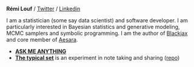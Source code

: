 **Rémi Louf** / [Twitter](https://twitter.com/remilouf) / [Linkedin](https://linkedin.com/in/remilouf)

I am a statistician (some say data scientist) and software developer. I am particularly interested in Bayesian statistics and generative modeling, MCMC samplers and symbolic programming. I am the author of [Blackjax](https://github.com/blackjax-devs/blackjax) and core member of [Aesara](https://github.com/aesara-devs/aesara).

- **[ASK ME ANYTHING](https://github.com/)**
- **[The typical set](https://thetypicalset.com)** is an experiment in note taking and sharing ([repo](https://github.com/rlouf/))
